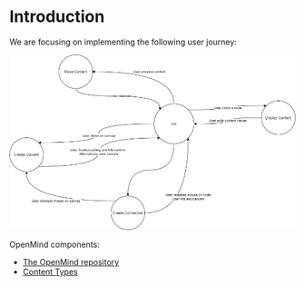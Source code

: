 # Introduction

We are focusing on implementing the following user journey:

![State Chart](./StateChart.png)

OpenMind components:

* [The OpenMind repository](OpenMindRepository.md)
* [Content Types](ContentTypes.md)
